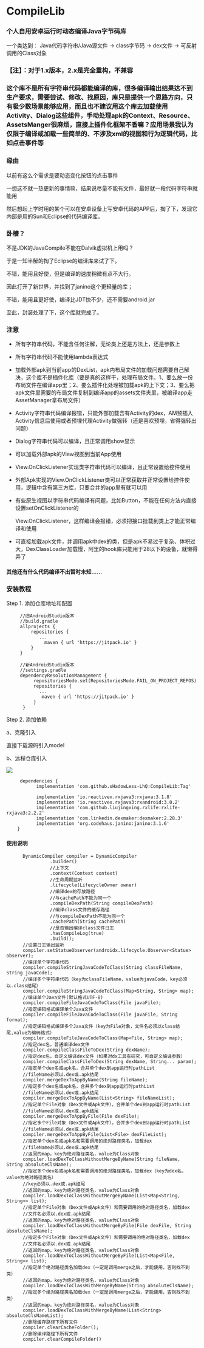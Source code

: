 # CompileLib

### 个人自用安卓运行时动态编译Java字节码库

一个类达到：
Java代码字符串/Java源文件  ->  class字节码 -> dex文件 -> 可反射调用的Class对象

### 【注】：对于1.x版本，2.x是完全重构，不兼容

### 这个库不是所有字符串代码都能编译的库，很多编译输出结果达不到生产要求，需要尝试、修改、找原因，库只是提供一个思路方向，只有极少数场景能够应用，而且也不建议用这个库去加载使用Activity、Dialog这些组件，手动处理apk的Context、Resource、AssetsManger很麻烦，直接上插件化框架不香嘛？应用场景我认为仅限于编译或加载一些简单的、不涉及xml的视图和行为逻辑代码，比如点击事件等

### 缘由

以前有这么个需求是要动态变化按钮的点击事件

一想这不就一热更新的事情嘛，结果说尽量不能有文件，最好就一段代码字符串就能用

然后想起上学时用的某个可以在安卓设备上写安卓代码的APP后，掏了下，发现它内部是用的Sun和Eclipse的代码编译库。

### 卧槽？

不是JDK的JavaCompile不能在Dalvik虚拟机上用吗？

于是一知半解的掏了Eclipse的编译库来试了下。

不错，能用且好使，但是编译的速度稍微有点不大行。

因此打开了新世界，并找到了janino这个更轻量的库；

不错，能用且更好使，编译比JDT快不少，还不需要android.jar

至此，封装处理了下，这个库就完成了。

### 注意

- 所有字符串代码，不能含任何注解，无论类上还是方法上，还是参数上
- 所有字符串代码不能使用lambda表达式
- 加载外部apk到当前app的DexList，apk内布局文件的加载问题需要自己解决，这个库不是插件化库（要是真的这样干，处理布局文件。1、要么放一份布局文件在编译app里；2、要么插件化处理被加载apk的上下文；3、要么把apk文件里需要的布局文件复制到编译app的assets文件夹里，被编译app走AssetManager拿布局文件）
- Activity字符串代码编译报错，只能外部加载含有Activity的dex，AM预插入Activity信息后使用或者预埋代理Activity做强转（还是喜欢预埋，省得强转出问题）
- Dialog字符串代码可以编译，且正常调用show显示
- 可以加载外部apk的View视图到当前App使用
- View.OnClickListener实现类字符串代码可以编译，且正常设置给控件使用
- 外部Apk实现的View.OnClickListener类可以正常获取并正常设置给控件使用，逻辑中含有第三方库，只要合并的app里有就可以用
- 有些原生视图以字符串代码编译有问题，比如Button，不能在任何方法内直接设置setOnClickListener的
  
  View.OnClickListener，这样编译会报错，必须把接口挂载到类上才能正常编译和使用
- 可直接加载apk文件，并调用apk中dex的类，但是apk不易过于复杂、体积过大，DexClassLoader加载慢，阿里的hook库只能用于28以下的设备，就懒得弄了

#### **其他还有什么代码编译不出暂时未知......**

### 安装教程

Step 1. 添加仓库地址和配置

```
     //旧AndroidStudio版本
     //build.gradle
     allprojects {
         repositories {
            ...
              maven { url 'https://jitpack.io' }
         }
     }
     
     //新AndroidStudio版本
     //settings.gradle
     dependencyResolutionManagement {
          repositoriesMode.set(RepositoriesMode.FAIL_ON_PROJECT_REPOS)
          repositories {
            ...
             maven { url 'https://jitpack.io' }
          }
      }
```

Step 2. 添加依赖

a、克隆引入

直接下载源码引入model

b、远程仓库引入

[![](https://jitpack.io/v/sHadowLess-LhQ/CompileLib.svg)](https://jitpack.io/#sHadowLess-LhQ/CompileLib)

```
     dependencies {
           implementation 'com.github.sHadowLess-LhQ:CompileLib:Tag'
            
           implementation 'io.reactivex.rxjava3:rxjava:3.1.8'
           implementation 'io.reactivex.rxjava3:rxandroid:3.0.2'
           implementation 'com.github.liujingxing.rxlife:rxlife-rxjava3:2.2.2'
           implementation 'com.linkedin.dexmaker:dexmaker:2.28.3'
           implementation 'org.codehaus.janino:janino:3.1.6'
    }
```

#### 使用说明

```
      DynamicCompiler compiler = DynamicCompiler
                .builder()
                //上下文
                .context(Context context)
                //生命周期监听
                .lifecycle(LifecycleOwner owner)
                //编译dex的存放路径
                //与cachePath不能为同一个
                .compileDexPath(String compileDexPath)
                //编译class文件的缓存路径
                //与compileDexPath不能为同一个
                .cachePath(String cachePath)
                //是否输出编译class文件日志
                .hasCompileLog(true)
                .build();
      //设置日志输出监听
      compiler.setStatueObserver(androidx.lifecycle.Observer<Statue> observer);
      //编译单个字符串代码
      compiler.compileStringJavaCodeToClass(String classFileName, String javaCode);
      //编译多个字符串代码（key为classFileName，value为javaCode，key必须以.class结尾）
      compiler.compileStringJavaCodeToClass(Map<String, String> map);
      //编译单个Java文件(默认格式UTF-8)
      compiler.compileFileJavaCodeToClass(File javaFile);
      //指定编码格式编译单个Java文件
      compiler.compileFileJavaCodeToClass(File javaFile, String format);
      //指定编码格式编译多个Java文件（key为File对象，文件名必须以class结尾,value为编码格式）
      compiler.compileFileJavaCodeToClass(Map<File, String> map);
      //指定dex名，普通编译dex文件
      compiler.compileClassFileToDex(String dexName);
      //指定dex名，自定义编译dex文件（如果对dx工具有研究，可自定义编译参数）
      compiler.compileClassFileToDex(String dexName, String... param);
      //指定单个dex名或apk名，合并单个dex到app运行时pathList
      //fileName必须以.dex或.apk结尾
      compiler.mergeDexToAppByName(String fileName);
      //指定多个dex名或apk名，合并多个dex到app运行时pathList
      //fileName必须以.dex或.apk结尾
      compiler.mergeDexToAppByName(List<String> fileNameList);
      //指定单个File对象（Dex文件或Apk文件），合并单个dex到app运行时pathList
      //fileName必须以.dex或.apk结尾
      compiler.mergeDexToAppByFile(File dexFile);
      //指定多个File对象（Dex文件或Apk文件），合并多个dex到app运行时pathList
      //fileName必须以.dex或.apk结尾
      compiler.mergeDexToAppByFile(List<File> dexFileList);
      //指定单个dex名或apk名和需要调用的绝对路径类名，加载dex
      //fileName必须以.dex或.apk结尾
      //返回的map，key为绝对路径类名，value为Class对象
      compiler.loadDexToClassWithoutMergeByName(String fileName, String absoluteClsName);
      //指定多个dex名或apk名和需要调用的绝对路径类名，加载dex（key为dex名，value为绝对路径类名）
      //key必须以.dex或.apk结尾
      //返回的map，key为绝对路径类名，value为Class对象
      compiler.loadDexToClassWithoutMergeByName(List<Map<String, String>> list);
      //指定单个File对象（Dex文件或Apk文件）和需要调用的绝对路径类名，加载dex
      //文件名必须以.dex或.apk结尾
      //返回的map，key为绝对路径类名，value为Class对象
      compiler.loadDexToClassWithoutMergeByFile(File dexFile, String absoluteClsName);
      //指定多个File对象（Dex文件或Apk文件）和需要调用的绝对路径类名，加载dex
      //文件名必须以.dex或.apk结尾
      //返回的map，key为绝对路径类名，value为Class对象
      compiler.loadDexToClassWithoutMergeByFile(List<Map<File, String>> list);
      //指定单个绝对路径类名加载dex（一定是调用merge之后，才能使用，否则找不到类）
      //返回的map，key为绝对路径类名，value为Class对象
      compiler.loadDexToClassWithMergeByName(String absoluteClsName);
      //指定多个绝对路径类名加载dex（一定是调用merge之后，才能使用，否则找不到类）
      //返回的map，key为绝对路径类名，value为Class对象
      compiler.loadDexToClassWithMergeByName(List<String> absoluteClsNameList);
      //删除缓存路径下所有文件
      compiler.clearCacheFolder();
      //删除编译路径下所有文件
      compiler.clearCompileFolder()
```
